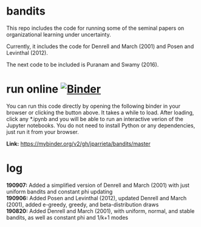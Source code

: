 # bandits
This repo includes the code for running some of the seminal papers on organizational learning under uncertainty.    

Currently, it includes the code for Denrell and March (2001) and Posen and Levinthal (2012).  

The next code to be included is Puranam and Swamy (2016).

# run online [![Binder](https://mybinder.org/badge_logo.svg)](https://mybinder.org/v2/gh/jparrieta/bandits/master)
You can run this code directly by opening the following binder in your browser or clicking the button above.
It takes a while to load. After loading, click any \*.ipynb  and you will be able to run an interactive verion of the Jupyter notebooks. You do not need to install Python or any dependencies, just run it from your browser.

**Link:** https://mybinder.org/v2/gh/jparrieta/bandits/master

# log  
**190907:** Added a simplified version of Denrell and March (2001) with just uniform bandits and constant phi updating  
**190906:** Added Posen and Levinthal (2012), updated Denrell and March (2001), added e-greedy, greedy, and beta-distribution draws  
**190820:** Added Denrell and March (2001), with uniform, normal, and stable bandits, as well as constant phi and 1/k+1 modes  
